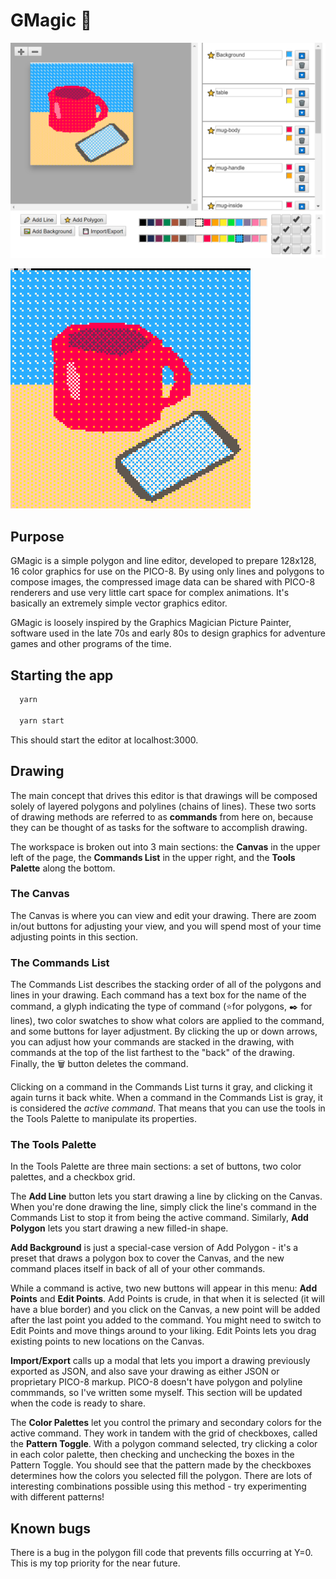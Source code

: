 # GMagic 🧙

![An image of the UI](screenshots/ui.png)

![Rendered output from the PICO-8](screenshots/output.png)

## Purpose

GMagic is a simple polygon and line editor, developed to prepare 128x128, 16 color graphics for use on the PICO-8. By using only lines and polygons to compose images, the compressed image data can be shared with PICO-8 renderers and use very little cart space for complex animations. It's basically an extremely simple vector graphics editor.

GMagic is loosely inspired by the Graphics Magician Picture Painter, software used in the late 70s and early 80s to design graphics for adventure games and other programs of the time.

## Starting the app

```bash
  yarn

  yarn start
```

This should start the editor at localhost:3000.

## Drawing

The main concept that drives this editor is that drawings will be composed solely of layered polygons and polylines (chains of lines). These two sorts of drawing methods are referred to as **commands** from here on, because they can be thought of as tasks for the software to accomplish drawing.

The workspace is broken out into 3 main sections: the **Canvas** in the upper left of the page, the **Commands List** in the upper right, and the **Tools Palette** along the bottom.

### The Canvas

The Canvas is where you can view and edit your drawing. There are zoom in/out buttons for adjusting your view, and you will spend most of your time adjusting points in this section.

### The Commands List

The Commands List describes the stacking order of all of the polygons and lines in your drawing. Each command has a text box for the name of the command, a glyph indicating the type of command (⭐for polygons, ✒️ for lines), two color swatches to show what colors are applied to the command, and some buttons for layer adjustment. By clicking the up or down arrows, you can adjust how your commands are stacked in the drawing, with commands at the top of the list farthest to the "back" of the drawing. Finally, the 🗑️ button deletes the command.

Clicking on a command in the Commands List turns it gray, and clicking it again turns it back white. When a command in the Commands List is gray, it is considered the *active command*. That means that you can use the tools in the Tools Palette to manipulate its properties.

### The Tools Palette

In the Tools Palette are three main sections: a set of buttons, two color palettes, and a checkbox grid.

The **Add Line** button lets you start drawing a line by clicking on the Canvas. When you're done drawing the line, simply click the line's command in the Commands List to stop it from being the active command. Similarly, **Add Polygon** lets you start drawing a new filled-in shape.

**Add Background** is just a special-case version of Add Polygon - it's a preset that draws a polygon box to cover the Canvas, and the new command places itself in back of all of your other commands.

While a command is active, two new buttons will appear in this menu: **Add Points** and **Edit Points**. Add Points is crude, in that when it is selected (it will have a blue border) and you click on the Canvas, a new point will be added after the last point you added to the command. You might need to switch to Edit Points and move things around to your liking. Edit Points lets you drag existing points to new locations on the Canvas.

**Import/Export** calls up a modal that lets you import a drawing previously exported as JSON, and also save your drawing as either JSON or proprietary PICO-8 markup. PICO-8 doesn't have polygon and polyline commmands, so I've written some myself. This section will be updated when the code is ready to share.

The **Color Palettes** let you control the primary and secondary colors for the active command. They work in tandem with the grid of checkboxes, called the **Pattern Toggle**. With a polygon command selected, try clicking a color in each color palette, then checking and unchecking the boxes in the Pattern Toggle. You should see that the pattern made by the checkboxes determines how the colors you selected fill the polygon. There are lots of interesting combinations possible using this method - try experimenting with different patterns!

## Known bugs

There is a bug in the polygon fill code that prevents fills occurring at Y=0. This is my top priority for the near future.